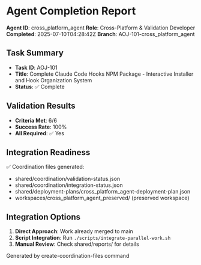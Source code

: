 # Agent Completion Report

**Agent ID**: cross_platform_agent
**Role**: Cross-Platform & Validation Developer  
**Completed**: 2025-07-10T04:28:42Z
**Branch**: AOJ-101-cross_platform_agent

## Task Summary

- **Task ID**: AOJ-101
- **Title**: Complete Claude Code Hooks NPM Package - Interactive Installer and Hook Organization System
- **Status**: ✅ Complete

## Validation Results

- **Criteria Met**: 6/6
- **Success Rate**: 100%
- **All Required**: ✅ Yes

## Integration Readiness

✅ Coordination files generated:

- shared/coordination/validation-status.json
- shared/coordination/integration-status.json
- shared/deployment-plans/cross_platform_agent-deployment-plan.json
- workspaces/cross_platform_agent_preserved/ (preserved workspace)

## Integration Options

1. **Direct Approach**: Work already merged to main
2. **Script Integration**: Run `./scripts/integrate-parallel-work.sh`
3. **Manual Review**: Check shared/reports/ for details

Generated by create-coordination-files command
